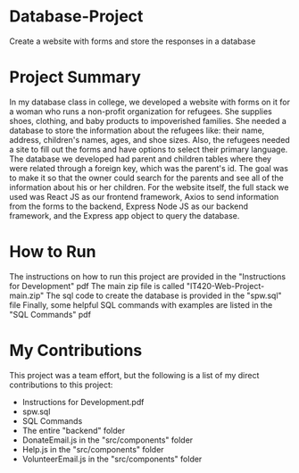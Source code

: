 # Database-Project
Create a website with forms and store the responses in a database

# Project Summary
In my database class in college, we developed a website with forms on it
for a woman who runs a non-profit organization for refugees. She supplies shoes, clothing,
and baby products to impoverished families. She needed a database to store the information
about the refugees like: their name, address, children's names, ages, and shoe sizes. Also,
the refugees needed a site to fill out the forms and have options to select their primary language.
The database we developed had parent and children tables where they were related through a foreign key, which was
the parent's id. The goal was to make it so that the owner could search for the parents and see all of the
information about his or her children. For the website itself, the full stack we used was React JS as our frontend 
framework, Axios to send information from the forms to the backend, Express Node JS as our backend framework,
and the Express app object to query the database.

# How to Run
The instructions on how to run this project are provided in the "Instructions for Development" pdf
The main zip file is called "IT420-Web-Project-main.zip"
The sql code to create the database is provided in the "spw.sql" file
Finally, some helpful SQL commands with examples are listed in the "SQL Commands" pdf

# My Contributions
This project was a team effort, but the following is a list of my direct contributions to this project:
- Instructions for Development.pdf
- spw.sql
- SQL Commands
- The entire "backend" folder 
- DonateEmail.js in the "src/components" folder
- Help.js in the "src/components" folder
- VolunteerEmail.js in the "src/components" folder
